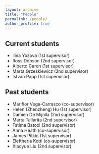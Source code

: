 ```yaml
---
layout: archive
title: "People"
permalink: /people/
author_profile: true
---
```


## Current students 

* Ilina Yozova (1st supervisor)
* Ross Dobson (2nd supervisor)
* Alberto Caron (1st supervisor)
* Marta  Grzeskiewicz (2nd supervisor)
* István Papp (1st supervisor)


## Past students

* Mariflor Vega-Carrasco (co-supervisor)
* Helen (Zhenzheng) Hu (1st supervisor)
* Damien De Mijolla (2nd supervisor)
* Marta Tallarita (2nd supervisor)
* Fatima Batool (2nd supervisor)
* Anna Heath (co-supervisor)
* James Pitkin (1st supervisor)
* Eleftheria Kotti (co-supervisor)
* Xiaoyue Liu (2nd supervisor)


